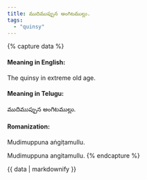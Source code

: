 ```yaml
---
title: ముదిముప్పున అంగిటముల్లు.
tags:
  - "quinsy"
---
```


{% capture data %}
#### Meaning in English:
The quinsy in extreme old age.

#### Meaning in Telugu:
ముదిముప్పున అంగిటముల్లు.

#### Romanization:
Mudimuppuna aṅgiṭamullu.

Mudimuppuna angitamullu.
{% endcapture %}

{{ data | markdownify }}


